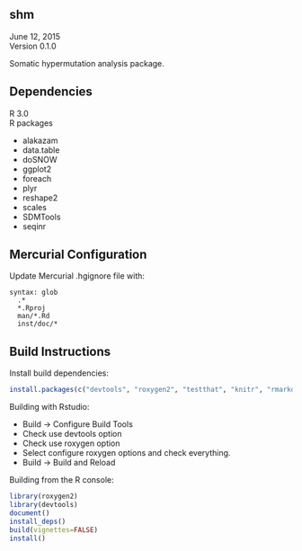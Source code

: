 shm
-------------------------------------------------------------------------------
June 12, 2015  
Version 0.1.0

Somatic hypermutation analysis package.

Dependencies
-------------------------------------------------------------------------------
R 3.0  
R packages

  -  alakazam
  -  data.table
  -  doSNOW
  -  ggplot2
  -  foreach
  -  plyr
  -  reshape2
  -  scales  
  -  SDMTools
  -  seqinr

Mercurial Configuration
-------------------------------------------------------------------------------
Update Mercurial .hgignore file with:  
```
syntax: glob
  .*
  *.Rproj
  man/*.Rd
  inst/doc/*
```

Build Instructions
-------------------------------------------------------------------------------
Install build dependencies:
```R
install.packages(c("devtools", "roxygen2", "testthat", "knitr", "rmarkdown"))
```

Building with Rstudio:

-  Build -> Configure Build Tools
-  Check use devtools option
-  Check use roxygen option
-  Select configure roxygen options and check everything.
-  Build -> Build and Reload

Building from the R console:

```R
library(roxygen2)
library(devtools)
document()
install_deps()
build(vignettes=FALSE)
install()
```
